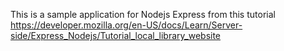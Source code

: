 This is a sample application for Nodejs Express from this tutorial
https://developer.mozilla.org/en-US/docs/Learn/Server-side/Express_Nodejs/Tutorial_local_library_website
